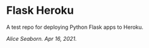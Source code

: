# Flask Heroku

A test repo for deploying Python Flask apps to Heroku.

*Alice Seaborn. Apr 16, 2021.*
